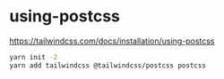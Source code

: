 # using-postcss

https://tailwindcss.com/docs/installation/using-postcss

```bash
yarn init -2
yarn add tailwindcss @tailwindcss/postcss postcss
```
